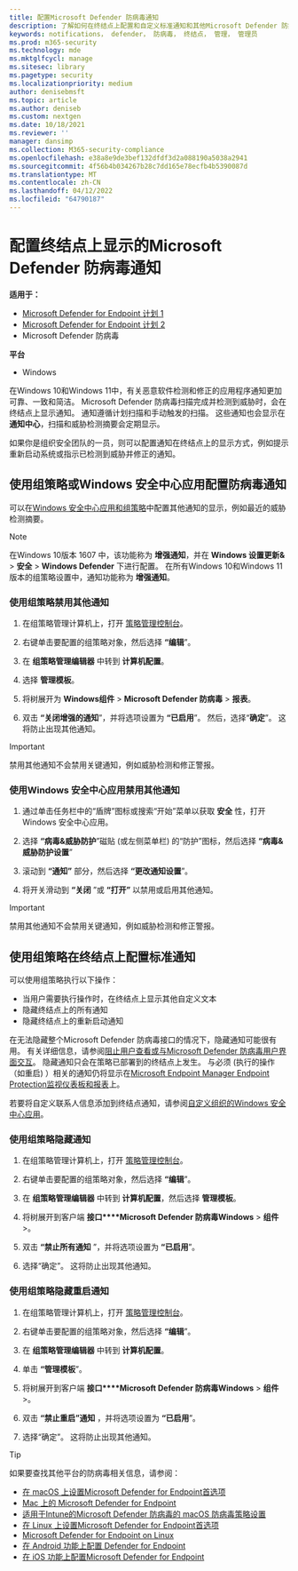 ```yaml
---
title: 配置Microsoft Defender 防病毒通知
description: 了解如何在终结点上配置和自定义标准通知和其他Microsoft Defender 防病毒通知。
keywords: notifications， defender， 防病毒， 终结点， 管理， 管理员
ms.prod: m365-security
ms.technology: mde
ms.mktglfcycl: manage
ms.sitesec: library
ms.pagetype: security
ms.localizationpriority: medium
author: denisebmsft
ms.topic: article
ms.author: deniseb
ms.custom: nextgen
ms.date: 10/18/2021
ms.reviewer: ''
manager: dansimp
ms.collection: M365-security-compliance
ms.openlocfilehash: e38a8e9de3bef132dfdf3d2a088190a5038a2941
ms.sourcegitcommit: 4f56b4b034267b28c7dd165e78ecfb4b5390087d
ms.translationtype: MT
ms.contentlocale: zh-CN
ms.lasthandoff: 04/12/2022
ms.locfileid: "64790187"
---
```

# <a name="configure-microsoft-defender-antivirus-notifications-that-appear-on-endpoints"></a>配置终结点上显示的Microsoft Defender 防病毒通知

**适用于：**

- [Microsoft Defender for Endpoint 计划 1](https://go.microsoft.com/fwlink/p/?linkid=2154037)
- [Microsoft Defender for Endpoint 计划 2](https://go.microsoft.com/fwlink/p/?linkid=2154037)
- Microsoft Defender 防病毒

**平台**
- Windows

在Windows 10和Windows 11中，有关恶意软件检测和修正的应用程序通知更加可靠、一致和简洁。 Microsoft Defender 防病毒扫描完成并检测到威胁时，会在终结点上显示通知。 通知遵循计划扫描和手动触发的扫描。 这些通知也会显示在 **通知中心**，扫描和威胁检测摘要会定期显示。

如果你是组织安全团队的一员，则可以配置通知在终结点上的显示方式，例如提示重新启动系统或指示已检测到威胁并修正的通知。

## <a name="configure-antivirus-notifications-using-group-policy-or-the-windows-security-app"></a>使用组策略或Windows 安全中心应用配置防病毒通知

可以在[Windows 安全中心应用和组策略](microsoft-defender-security-center-antivirus.md)中配置其他通知的显示，例如最近的威胁检测摘要。

> [!NOTE]
> 在Windows 10版本 1607 中，该功能称为 **增强通知**，并在 **Windows 设置更新&** \> **安全** \> **Windows Defender** 下进行配置。 在所有Windows 10和Windows 11版本的组策略设置中，通知功能称为 **增强通知**。

### <a name="use-group-policy-to-disable-additional-notifications"></a>使用组策略禁用其他通知

1. 在组策略管理计算机上，打开 [策略管理控制台](/previous-versions/windows/it-pro/windows-server-2008-R2-and-2008/cc731212(v=ws.11))。

2. 右键单击要配置的组策略对象，然后选择 **“编辑**”。

3. 在 **组策略管理编辑器** 中转到 **计算机配置**。

4. 选择 **管理模板**。

5. 将树展开为 **Windows组件** \> **Microsoft Defender 防病毒** > **报表**。

6. 双击 **“关闭增强的通知**”，并将选项设置为 **“已启用**”。 然后，选择“**确定**”。 这将防止出现其他通知。

> [!IMPORTANT]
> 禁用其他通知不会禁用关键通知，例如威胁检测和修正警报。

### <a name="use-the-windows-security-app-to-disable-additional-notifications"></a>使用Windows 安全中心应用禁用其他通知

1. 通过单击任务栏中的“盾牌”图标或搜索“开始”菜单以获取 **安全** 性，打开Windows 安全中心应用。

2. 选择 **“病毒&威胁防护**”磁贴 (或左侧菜单栏) 的“防护”图标，然后选择 **“病毒&威胁防护设置**”

3. 滚动到 **“通知”** 部分，然后选择 **“更改通知设置**”。

4. 将开关滑动到 **“关闭** ”或 **“打开”** 以禁用或启用其他通知。

> [!IMPORTANT]
> 禁用其他通知不会禁用关键通知，例如威胁检测和修正警报。

## <a name="configure-standard-notifications-on-endpoints-using-group-policy"></a>使用组策略在终结点上配置标准通知

可以使用组策略执行以下操作：

- 当用户需要执行操作时，在终结点上显示其他自定义文本
- 隐藏终结点上的所有通知
- 隐藏终结点上的重新启动通知

在无法隐藏整个Microsoft Defender 防病毒接口的情况下，隐藏通知可能很有用。 有关详细信息，请参阅[阻止用户查看或与Microsoft Defender 防病毒用户界面交互](prevent-end-user-interaction-microsoft-defender-antivirus.md)。 隐藏通知只会在策略已部署到的终结点上发生。 与必须 (执行的操作（如重启) ）相关的通知仍将显示在[Microsoft Endpoint Manager Endpoint Protection监视仪表板和报表](/configmgr/protect/deploy-use/monitor-endpoint-protection)上。 

若要将自定义联系人信息添加到终结点通知，请参阅[自定义组织的Windows 安全中心应用](/windows/security/threat-protection/windows-defender-security-center/windows-defender-security-center)。

### <a name="use-group-policy-to-hide-notifications"></a>使用组策略隐藏通知

1. 在组策略管理计算机上，打开 [策略管理控制台](/previous-versions/windows/it-pro/windows-server-2008-R2-and-2008/cc731212(v=ws.11))。

2. 右键单击要配置的组策略对象，然后选择 **“编辑**”。

3. 在 **组策略管理编辑器** 中转到 **计算机配置**，然后选择 **管理模板**。

4. 将树展开到客户端 **接口****Microsoft Defender 防病毒Windows** \> **组件**\>。 

5. 双击 **“禁止所有通知** ”，并将选项设置为 **“已启用**”。 

6. 选择“确定”。 这将防止出现其他通知。

### <a name="use-group-policy-to-hide-reboot-notifications"></a>使用组策略隐藏重启通知

1. 在组策略管理计算机上，打开 [策略管理控制台](/previous-versions/windows/it-pro/windows-server-2008-R2-and-2008/cc731212(v=ws.11))。

2. 右键单击要配置的组策略对象，然后选择 **“编辑**”。

2. 在 **组策略管理编辑器** 中转到 **计算机配置**。

3. 单击 **“管理模板**”。

4. 将树展开到客户端 **接口****Microsoft Defender 防病毒Windows** \> **组件**\>。

5. 双击 **“禁止重启”通知** ，并将选项设置为 **“已启用**”。 

5. 选择“确定”。 这将防止出现其他通知。

> [!TIP]
> 如果要查找其他平台的防病毒相关信息，请参阅：
> - [在 macOS 上设置Microsoft Defender for Endpoint首选项](mac-preferences.md)
> - [Mac 上的 Microsoft Defender for Endpoint](microsoft-defender-endpoint-mac.md)
> - [适用于Intune的Microsoft Defender 防病毒的 macOS 防病毒策略设置](/mem/intune/protect/antivirus-microsoft-defender-settings-macos)
> - [在 Linux 上设置Microsoft Defender for Endpoint首选项](linux-preferences.md)
> - [Microsoft Defender for Endpoint on Linux](microsoft-defender-endpoint-linux.md)
> - [在 Android 功能上配置 Defender for Endpoint](android-configure.md)
> - [在 iOS 功能上配置Microsoft Defender for Endpoint](ios-configure-features.md)